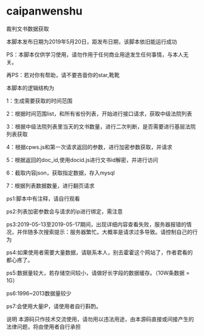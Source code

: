 # caipanwenshu
裁判文书数据获取

本脚本发布日期为2019年5月20日，距发布日期，该脚本依旧能运行成功

PS：本脚本仅供学习使用，请勿作用于任何商业用途发生任何事情，与本人无关。 

再PS：若对你有帮助，请不要吝啬你的star,靴靴

本脚本的逻辑结构为

1：生成需要获取的时间范围

2：根据时间范围list，和所有省份列表，开始进行接口请求，获取中级法院列表

3：根据中级法院列表里当天的文书数量，进行二次判断，是否需要进行基层法院列表获取

4：根据cpws.js和第一次请求返回的参数，进行加密参数获取，并请求

5：根据返回的doc_id,使用docid.js进行文书id解密，并进行访问

6：截取内容json，获取指定数据，存入mysql

7：根据列表数据数量，进行翻页请求

ps1:脚本中有注释，请自行观看

ps2:列表加密参数会与请求的ip进行绑定，需注意

ps3:2019-05-13至2019-05-17期间，出现详细内容查看失败，服务器报错的情况，并伴随多次搜索提示：服务器繁忙。大概率是请求过多导致。请控制自己的行为

ps4:如果使用者需要大量数据，请联系本人，别去霍霍这个网站了，作者君看的都心疼了。

ps5:数据量较大，若存储空间较小，请做好长字段的数据缓存。（10W条数据 = 1G）

ps6:1996~2013数据量较少

ps7:会使用大量IP，请使用者自行斟酌。


说明
本源码只作技术交流使用，请勿用以违法用途，由本源码直接或间接产生的法律问题，将由使用者自行承担

